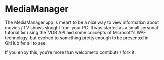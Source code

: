 MediaManager
============
The MediaManager app is meant to be a nice way to view information about movies / TV shows straight from your PC. It was started as a small personal tutorial for using theTVDB API and some concepts of Microsoft's WPF technology, but evolved to something pretty enough to be presented in GitHub for all to see.

If you enjoy this, you're more than welcome to contibute / fork it.
